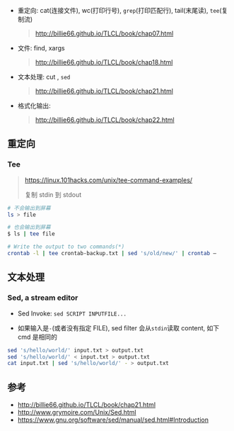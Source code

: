 - 重定向: cat(连接文件), wc(打印行号), `grep`(打印匹配行), tail(末尾读), `tee`(复制流)
  > http://billie66.github.io/TLCL/book/chap07.html
- 文件: find, xargs
  > http://billie66.github.io/TLCL/book/chap18.html
- 文本处理: cut , `sed`
  > http://billie66.github.io/TLCL/book/chap21.html
- 格式化输出:
  > http://billie66.github.io/TLCL/book/chap22.html

## 重定向

### Tee

> https://linux.101hacks.com/unix/tee-command-examples/
>
> 复制 stdin 到 stdout

```sh
# 不会输出到屏幕
ls > file

# 也会输出到屏幕
$ ls | tee file

# Write the output to two commands(*)
crontab -l | tee crontab-backup.txt | sed 's/old/new/' | crontab –
```

## 文本处理

### Sed, a stream editor

- Sed Invoke: `sed SCRIPT INPUTFILE...`

- 如果输入是`-`(或者没有指定 FILE), sed filter 会从`stdin`读取 content, 如下 cmd 是相同的

```sh
sed 's/hello/world/' input.txt > output.txt
sed 's/hello/world/' < input.txt > output.txt
cat input.txt | sed 's/hello/world/' - > output.txt
```

## 参考

- http://billie66.github.io/TLCL/book/chap21.html
- http://www.grymoire.com/Unix/Sed.html
- https://www.gnu.org/software/sed/manual/sed.html#Introduction

